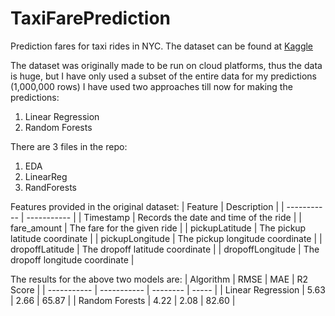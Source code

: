 # TaxiFarePrediction
Prediction fares for taxi rides in NYC. The dataset can be found at [Kaggle](https://www.kaggle.com/c/new-york-city-taxi-fare-prediction/data)

The dataset was originally made to be run on cloud platforms, thus the data is huge, but I have only used a subset of the entire data for my predictions (1,000,000 rows)
I have used two approaches till now for making the predictions:
1. Linear Regression
2. Random Forests

There are 3 files in the repo:
1. EDA
2. LinearReg
3. RandForests

Features provided in the original dataset:
| Feature | Description |
| ----------- | ----------- |
| Timestamp | Records the date and time of the ride |
| fare_amount | The fare for the given ride |
| pickupLatitude | The pickup latitude coordinate |
| pickupLongitude | The pickup longitude coordinate |
| dropoffLatitude | The dropoff latitude coordinate |
| dropoffLongitude | The dropoff longitude coordinate |

The results for the above two models are:
| Algorithm | RMSE | MAE | R2 Score |
| ----------- | ----------- | -------- | ----- |
| Linear Regression | 5.63 | 2.66 | 65.87 |
| Random Forests | 4.22 | 2.08 | 82.60 |
